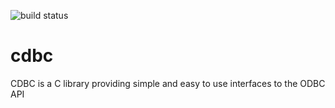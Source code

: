 ![build status](https://travis-ci.org/fnordahl/cdbc.svg?branch=master "Build status")
# cdbc

CDBC is a C library providing simple and easy to use interfaces to the ODBC API
